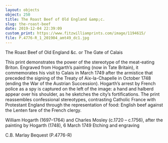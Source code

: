 ```yaml
---
layout: objects
object: 250
title: The Roast Beef of Old England &amp;c.
slug: the-roast-beef
date: 2019-12-04 22:39:09
custom_print: https://www.fitzwilliamprints.com/image/1194615/
file: P.4776-R_1_201904_amt49_dc1.jpg
---
```

The Roast Beef of Old England &amp;c. or The Gate of Calais  

This print demonstrates the power of the stereotype of the meat-eating Briton.  Engraved from Hogarth’s painting (now in Tate Britain), it commemorates his visit to Calais in March 1749 after the armistice that preceded the signing of the Treaty of Aix-la-Chapelle in October 1748 (ending the War of the Austrian Succession). Hogarth’s arrest by French police as a spy is captured on the left of the image:  a hand and halberd appear over his shoulder,  as he sketches the city’s fortifications. The print reassembles confessional stereotypes, contrasting Catholic France with Protestant England through the representation of food: English beef against the Lenten fare of the French clergy.  

William Hogarth (1697–1764) and Charles Mosley (c.1720 – c.1756), after the painting by Hogarth (1748), 6 March 1749 Etching and engraving  

C.B. Marlay Bequest (P.4776-R)
